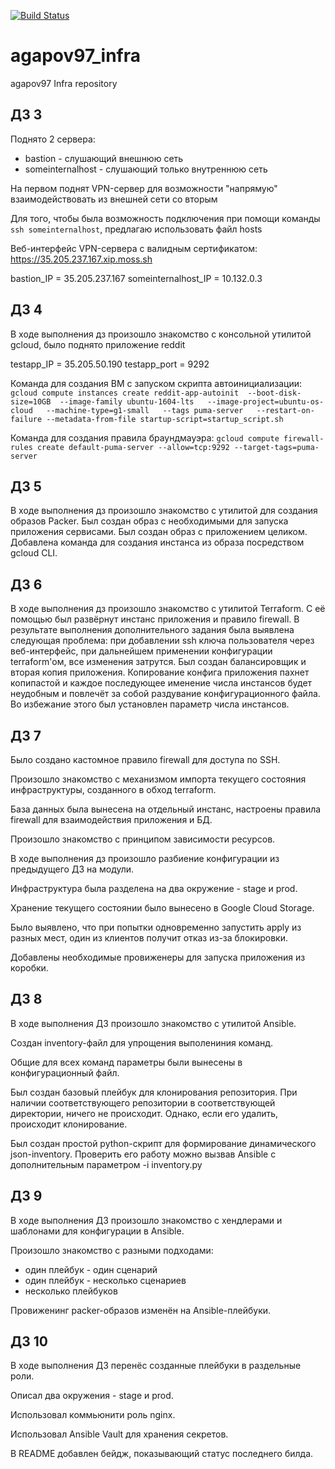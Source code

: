 [![Build Status](https://travis-ci.com/Otus-DevOps-2019-08/agapov97_infra.svg?branch=master)](https://travis-ci.com/Otus-DevOps-2019-08/agapov97_infra)

# agapov97_infra
agapov97 Infra repository

## ДЗ 3

Поднято 2 сервера:
 - bastion - слушающий внешнюю сеть
 - someinternalhost - слушающий только внутреннюю сеть

На первом поднят VPN-сервер для возможности "напрямую" взаимодействовать из внешней сети со вторым

Для того, чтобы была возможность подключения при помощи команды `ssh someinternalhost`, предлагаю использовать файл hosts

Веб-интерфейс VPN-сервера с валидным сертификатом: https://35.205.237.167.xip.moss.sh

bastion_IP = 35.205.237.167
someinternalhost_IP = 10.132.0.3

## ДЗ 4

В ходе выполнения дз произошло знакомство с консольной утилитой gcloud, было поднято приложение reddit

testapp_IP = 35.205.50.190
testapp_port = 9292

Команда для создания ВМ с запуском скрипта автоинициализации:
`gcloud compute instances create reddit-app-autoinit  --boot-disk-size=10GB  --image-family ubuntu-1604-lts   --image-project=ubuntu-os-cloud   --machine-type=g1-small   --tags puma-server   --restart-on-failure --metadata-from-file startup-script=startup_script.sh`

Команда для создания правила браундмауэра:
`gcloud compute firewall-rules create default-puma-server --allow=tcp:9292 --target-tags=puma-server`


## ДЗ 5

В ходе выполнения дз произошло знакомство с утилитой для создания образов Packer.
Был создан образ с необходимыми для запуска приложения сервисами.
Был создан образ с приложением целиком.
Добавлена команда для создания инстанса из образа посредством gcloud CLI.


## ДЗ 6

В ходе выполнения дз произошло знакомство с утилитой Terraform.
C её помощью был развёрнут инстанс приложения и правило firewall.
В результате выполнения дополнительного задания была выявлена следующая проблема: при добавлении ssh ключа пользователя через веб-интерфейс, при дальнейшем применении конфигурации terraform'ом, все изменения затрутся.
Был создан балансировщик и вторая копия приложения. Копирование конфига приложения пахнет копипастой и каждое последующее именение числа инстансов будет неудобным и повлечёт за собой раздувание конфигурационного файла. Во избежание этого был установлен параметр числа инстансов.

## ДЗ 7

Было создано кастомное правило firewall для доступа по SSH.

Произошло знакомство с механизмом импорта текущего состояния инфраструктуры, созданного в обход terraform.

База данных была вынесена на отдельный инстанс, настроены правила firewall для взаимодействия приложения и БД.

Произошло знакомство с принципом зависимости ресурсов.

В ходе выполнения дз произошло разбиение конфигурации из предыдущего ДЗ на модули.

Инфраструктура была разделена на два окружение - stage и prod.

Хранение текущего состоянии было вынесено в Google Cloud Storage.

Было выявлено, что при попытки одновременно запустить apply из разных мест, один из клиентов получит отказ из-за блокировки.

Добавлены необходимые провиженеры для запуска приложения из коробки.

## ДЗ 8

В ходе выполнения ДЗ произошло знакомство с утилитой Ansible.

Создан inventory-файл для упрощения выполениния команд.

Общие для всех команд параметры были вынесены в конфигурационный файл.

Был создан базовый плейбук для клонирования репозитория. При наличии соответствующего репозитории в соответствующей директории, ничего не происходит. Однако, если его удалить, происходит клонирование.

Был создан простой python-скрипт для формирование динамического json-inventory. Проверить его работу можно вызвав Ansible с дополнительным параметром -i inventory.py


## ДЗ 9

В ходе выполнения ДЗ произошло знакомство с хендлерами и шаблонами для конфигурации в Ansible.

Произошло знакомство с разными подходами:
 - один плейбук - один сценарий
 - один плейбук - несколько сценариев
 - несколько плейбуков

Провиженинг packer-образов изменён на Ansible-плейбуки.


## ДЗ 10

В ходе выполнения ДЗ перенёс созданные плейбуки в раздельные роли.

Описал два окружения - stage и prod.

Использовал коммьюнити роль nginx.

Использовал Ansible Vault для хранения секретов.

В README добавлен бейдж, показывающий статус последнего билда.
